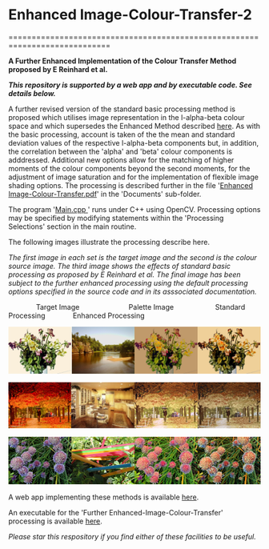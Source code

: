 # Enhanced Image-Colour-Transfer-2
============================================================================

__A Further Enhanced Implementation of the Colour Transfer Method proposed by E Reinhard et al.__

***This repository is supported by a web app and by executable code. See details below.***

A further revised version of the standard basic processing method is proposed which utilises image representation in the l-alpha-beta  colour space and which supersedes the Enhanced Method described [here](https://github.com/TJCoding/Enhanced-Image-Colour-Transfer). As with the basic processing, account is taken of the the mean and standard deviation values of the respective l-alpha-beta components but, in addition, the correlation between the 'alpha' and 'beta' colour components is adddressed. Additional new options allow for the matching of higher moments of the colour components beyond the second moments, for the adjustment of image saturation and for the implementation of flexible image shading options.  The processing is described further in the file '[Enhanced Image-Colour-Transfer.pdf](Documents/Further%20Enhanced%20Image-Colour-Transfer.pdf)'  in the 'Documents' sub-folder. 

The program '[Main.cpp ](Main.cpp)' runs under C++ using OpenCV. Processing options may be specified by modifying statements within the 'Processing Selections' section in the main routine.

The following images illustrate the processing describe here.

*The first image in each set is the target image and the second is the colour source image.  The third image shows the effects of standard basic processing as proposed by E Reinhard et al. The final image has been subject to the further enhanced processing using the default processing options specified in the source code and in its asssociated documentation.*

&nbsp;&nbsp;&nbsp;&nbsp;&nbsp;&nbsp;&nbsp;&nbsp;&nbsp;&nbsp;&nbsp;&nbsp;&nbsp; Target Image &nbsp;&nbsp;&nbsp;&nbsp;&nbsp;&nbsp;&nbsp;&nbsp;&nbsp;&nbsp;&nbsp;&nbsp;&nbsp;&nbsp;&nbsp;&nbsp;&nbsp;&nbsp;&nbsp;&nbsp;&nbsp;&nbsp;&nbsp; Palette Image &nbsp;&nbsp;&nbsp;&nbsp;&nbsp;&nbsp;&nbsp;&nbsp;&nbsp;&nbsp;&nbsp;&nbsp;&nbsp;&nbsp;&nbsp;&nbsp;&nbsp;&nbsp;&nbsp; Standard Processing &nbsp;&nbsp;&nbsp;&nbsp;&nbsp;&nbsp;&nbsp;&nbsp;&nbsp;&nbsp;&nbsp;&nbsp; Enhanced Processing

![Composite of Vase Image: Inputs and Outputs](Documents/Images/Vase_composite.jpg?raw=true)

![Composite of Autumn Image: Inputs and Outputs](Documents/Images/Autumn_composite.jpg?raw=true)

![Composite of Flowers Image: Inputs and Outputs](Documents/Images/Flowers_composite.jpg?raw=true)

A web app implementing these methods is available [here](https://github.com/TJCoding/Image-Colour-Transfer-Processing-Executable).

An executable for the 'Further Enhanced-Image-Colour-Transfer' processing  is available [here](https://www.dustfreesolutions.com/CT/CT.html).

*Please star this respository if you find either of these facilities to be useful.*

